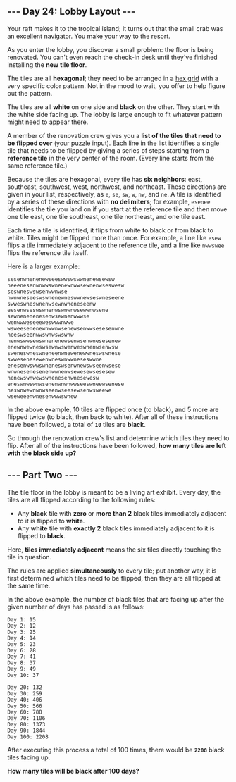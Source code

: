 <article>
<h2>--- Day 24: Lobby Layout ---</h2>

Your raft makes it to the tropical island; it turns out that the small crab was an excellent navigator. You make your way to the resort.

As you enter the lobby, you discover a small problem: the floor is being renovated. You can't even reach the check-in desk until they've finished installing the <strong>new tile floor</strong>.

The tiles are all <strong>hexagonal</strong>; they need to be arranged in a <a href="https://en.wikipedia.org/wiki/Hexagonal_tiling">hex grid</a> with a very specific color pattern. Not in the mood to wait, you offer to help figure out the pattern.

The tiles are all <strong>white</strong> on one side and <strong>black</strong> on the other. They start with the white side facing up. The lobby is large enough to fit whatever pattern might need to appear there.

A member of the renovation crew gives you a <strong>list of the tiles that need to be flipped over</strong> (your puzzle input). Each line in the list identifies a single tile that needs to be flipped by giving a series of steps starting from a <strong>reference tile</strong> in the very center of the room. (Every line starts from the same reference tile.)

Because the tiles are hexagonal, every tile has <strong>six neighbors</strong>: east, southeast, southwest, west, northwest, and northeast. These directions are given in your list, respectively, as `e`, `se`, `sw`, `w`, `nw`, and `ne`. A tile is identified by a series of these directions with <strong>no delimiters</strong>; for example, `esenee` identifies the tile you land on if you start at the reference tile and then move one tile east, one tile southeast, one tile northeast, and one tile east.

Each time a tile is identified, it flips from white to black or from black to white. Tiles might be flipped more than once. For example, a line like `esew` flips a tile immediately adjacent to the reference tile, and a line like `nwwswee` flips the reference tile itself.

Here is a larger example:

```
sesenwnenenewseeswwswswwnenewsewsw
neeenesenwnwwswnenewnwwsewnenwseswesw
seswneswswsenwwnwse
nwnwneseeswswnenewneswwnewseswneseene
swweswneswnenwsewnwneneseenw
eesenwseswswnenwswnwnwsewwnwsene
sewnenenenesenwsewnenwwwse
wenwwweseeeweswwwnwwe
wsweesenenewnwwnwsenewsenwwsesesenwne
neeswseenwwswnwswswnw
nenwswwsewswnenenewsenwsenwnesesenew
enewnwewneswsewnwswenweswnenwsenwsw
sweneswneswneneenwnewenewwneswswnese
swwesenesewenwneswnwwneseswwne
enesenwswwswneneswsenwnewswseenwsese
wnwnesenesenenwwnenwsewesewsesesew
nenewswnwewswnenesenwnesewesw
eneswnwswnwsenenwnwnwwseeswneewsenese
neswnwewnwnwseenwseesewsenwsweewe
wseweeenwnesenwwwswnew
```

In the above example, 10 tiles are flipped once (to black), and 5 more are flipped twice (to black, then back to white). After all of these instructions have been followed, a total of <strong>`10`</strong> tiles are <strong>black</strong>.

Go through the renovation crew's list and determine which tiles they need to flip. After all of the instructions have been followed, <strong>how many tiles are left with the black side up?</strong>
</article>

<article>
<h2>--- Part Two ---</h2>

The tile floor in the lobby is meant to be a living art exhibit. Every day, the tiles are all flipped according to the following rules:

* Any <strong>black</strong> tile with <strong>zero</strong> or <strong>more than 2</strong> black tiles immediately adjacent to it is flipped to <strong>white</strong>.
* Any <strong>white</strong> tile with <strong>exactly 2</strong> black tiles immediately adjacent to it is flipped to <strong>black</strong>.

Here, <strong>tiles immediately adjacent</strong> means the six tiles directly touching the tile in question.

The rules are applied <strong>simultaneously</strong> to every tile; put another way, it is first determined which tiles need to be flipped, then they are all flipped at the same time.

In the above example, the number of black tiles that are facing up after the given number of days has passed is as follows:

```
Day 1: 15
Day 2: 12
Day 3: 25
Day 4: 14
Day 5: 23
Day 6: 28
Day 7: 41
Day 8: 37
Day 9: 49
Day 10: 37

Day 20: 132
Day 30: 259
Day 40: 406
Day 50: 566
Day 60: 788
Day 70: 1106
Day 80: 1373
Day 90: 1844
Day 100: 2208
```

After executing this process a total of 100 times, there would be <strong>`2208`</strong> black tiles facing up.

<strong>How many tiles will be black after 100 days?</strong>
</article>
